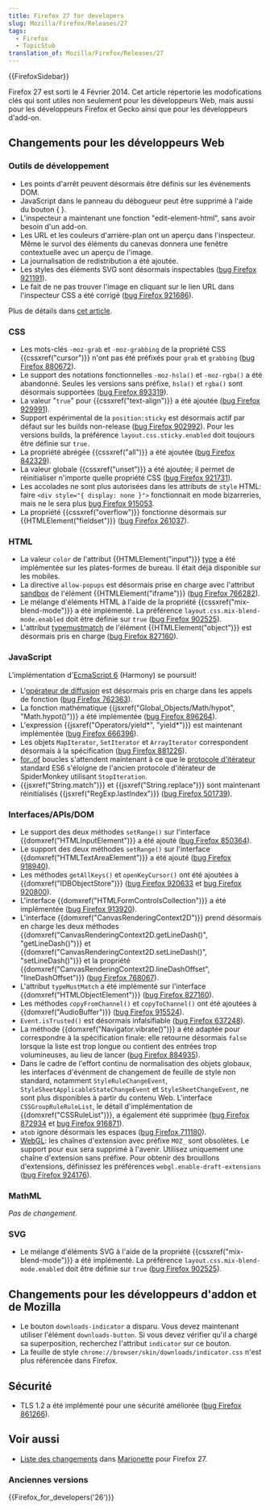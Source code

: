 ```yaml
---
title: Firefox 27 for developers
slug: Mozilla/Firefox/Releases/27
tags:
  - Firefox
  - TopicStub
translation_of: Mozilla/Firefox/Releases/27
---
```


{{FirefoxSidebar}}

Firefox 27 est sorti le 4 Février 2014. Cet article répertorie les modofications clés qui sont utiles non seulement pour les développeurs Web, mais aussi pour les développeurs Firefox et Gecko ainsi que pour les développeurs d'add-on.

## Changements pour les développeurs Web

### Outils de développement

- Les points d'arrêt peuvent désormais être définis sur les événements DOM.
- JavaScript dans le panneau du débogueur peut être supprimé à l'aide du bouton { }.
- L'inspecteur a maintenant une fonction "edit-element-html", sans avoir besoin d'un add-on.
- Les URL et les couleurs d'arrière-plan ont un aperçu dans l'inspecteur. Même le survol des éléments du canevas donnera une fenêtre contextuelle avec un aperçu de l'image.
- La journalisation de redistribution a été ajoutée.
- Les styles des éléments SVG sont désormais inspectables ([bug Firefox 921191](https://bugzil.la/921191)).
- Le fait de ne pas trouver l'image en cliquant sur le lien URL dans l'inspecteur CSS a été corrigé ([bug Firefox 921686](https://bugzil.la/921686)).

Plus de détails dans [cet article](https://hacks.mozilla.org/2013/11/firefox-developer-tools-episode-27-edit-as-html-codemirror-more/).

### CSS

- Les mots-clés `-moz-grab` et `-moz-grabbing` de la propriété CSS {{cssxref("cursor")}} n'ont pas été préfixés pour `grab` et `grabbing` ([bug Firefox 880672](https://bugzil.la/880672)).
- Le support des notations fonctionnelles `-moz-hsla()` et `-moz-rgba()` a été abandonné. Seules les versions sans préfixe, `hsla()` et `rgba()` sont désormais supportées ([bug Firefox 893319](https://bugzil.la/893319)).
- La valeur "`true`" pour {{cssxref("text-align")}} a été ajoutée ([bug Firefox 929991](https://bugzil.la/929991)).
- Support expérimental de la `position:sticky` est désormais actif par défaut sur les builds non-release ([bug Firefox 902992](https://bugzil.la/902992)). Pour les versions builds, la préférence `layout.css.sticky.enabled` doit toujours être définie sur `true.`
- La propriété abrégée {{cssxref("all")}} a été ajoutée ([bug Firefox 842329](https://bugzil.la/842329)).
- La valeur globale {{cssxref("unset")}} a été ajoutée; il permet de réinitialiser n'importe quelle propriété CSS ([bug Firefox 921731](https://bugzil.la/921731)).
- Les accolades ne sont plus autorisées dans les attributs de `style` HTML: faire `<div style="{ display: none }">` fonctionnait en mode bizarreries, mais ne le sera plus [bug Firefox 915053](https://bugzil.la/915053).
- La propriété {{cssxref("overflow")}} fonctionne désormais sur {{HTMLElement("fieldset")}} ([bug Firefox 261037](https://bugzil.la/261037)).

### HTML

- La valeur `color` de l'attribut {{HTMLElement("input")}} [type](/fr/docs/Web/HTML/Element/input#type) a été implémentée sur les plates-formes de bureau. Il était déjà disponible sur les mobiles.
- La directive `allow-popups` est désormais prise en charge avec l'attribut [sandbox](/fr/docs/Web/HTML/Element/iframe#sandbox) de l'élément {{HTMLElement("iframe")}} ([bug Firefox 766282](https://bugzil.la/766282)).
- Le mélange d'éléments HTML à l'aide de la propriété {{cssxref("mix-blend-mode")}} a été implémenté. La préférence `layout.css.mix-blend-mode.enabled` doit être définie sur `true` ([bug Firefox 902525](https://bugzil.la/902525)).
- L'attribut [typemustmatch](/fr/docs/Web/HTML/Element/object#typemustmatch) de l'élément {{HTMLElement("object")}} est désormais pris en charge ([bug Firefox 827160](https://bugzil.la/827160)).

### JavaScript

L'implémentation d'[EcmaScript 6](/fr/docs/Web/JavaScript/ECMAScript_6_support_in_Mozilla) (Harmony) se poursuit!

- L'[opérateur de diffusion](/fr/docs/Web/JavaScript/Reference/Operators/Spread_operator) est désormais pris en charge dans les appels de fonction ([bug Firefox 762363](https://bugzil.la/762363)).
- La fonction mathématique {{jsxref("Global_Objects/Math/hypot", "Math.hypot()")}} a été implémentée ([bug Firefox 896264](https://bugzil.la/896264)).
- L'expression {{jsxref("Operators/yield*", "yield*")}} est maintenant implémentée ([bug Firefox 666396](https://bugzil.la/666396)).
- Les objets `MapIterator`, `SetIterator` et `ArrayIterator` correspondent désormais à la spécification ([bug Firefox 881226](https://bugzil.la/881226)).
- [for..of](/fr/docs/Web/JavaScript/Reference/Statements/for...of) boucles s'attendent maintenant à ce que le [protocole d'itérateur](/fr/docs/Web/JavaScript/Guide/The_Iterator_protocol) standard ES6 s'éloigne de l'ancien protocole d'itérateur de SpiderMonkey utilisant `StopIteration`.
- {{jsxref("String.match")}} et {{jsxref("String.replace")}} sont maintenant réinitialisés {{jsxref("RegExp.lastIndex")}} ([bug Firefox 501739](https://bugzil.la/501739)).

### Interfaces/APIs/DOM

- Le support des deux méthodes `setRange()` sur l'interface {{domxref("HTMLInputElement")}} a été ajouté ([bug Firefox 850364](https://bugzil.la/850364)).
- Le support des deux méthodes `setRange()` sur l'interface {{domxref("HTMLTextAreaElement")}} a été ajouté ([bug Firefox 918940](https://bugzil.la/918940)).
- Les méthodes `getAllKeys()` et `openKeyCursor()` ont été ajoutées à {{domxref("IDBObjectStore")}} ([bug Firefox 920633](https://bugzil.la/920633) et [bug Firefox 920800](https://bugzil.la/920800)).
- L'interface {{domxref("HTMLFormControlsCollection")}} a été implémentée ([bug Firefox 913920](https://bugzil.la/913920)).
- L'interface {{domxref("CanvasRenderingContext2D")}} prend désormais en charge les deux méthodes {{domxref("CanvasRenderingContext2D.getLineDash()", "getLineDash()")}} et {{domxref("CanvasRenderingContext2D.setLineDash()", "setLineDash()")}} et la propriété {{domxref("CanvasRenderingContext2D.lineDashOffset", "lineDashOffset")}} ([bug Firefox 768067](https://bugzil.la/768067)).
- L'attribut `typeMustMatch` a été implémenté sur l'interface {{domxref("HTMLObjectElement")}} ([bug Firefox 827160](https://bugzil.la/827160)).
- Les méthodes `copyFromChannel()` et `copyToChannel()` ont été ajoutées à {{domxref("AudioBuffer")}} ([bug Firefox 915524](https://bugzil.la/915524)).
- `Event.isTrusted()` est désormais infalsifiable ([bug Firefox 637248](https://bugzil.la/637248)).
- La méthode {{domxref("Navigator.vibrate()")}} a été adaptée pour correspondre à la spécification finale: elle retourne désormais `false` lorsque la liste est trop longue ou contient des entrées trop volumineuses, au lieu de lancer ([bug Firefox 884935](https://bugzil.la/884935)).
- Dans le cadre de l'effort continu de normalisation des objets globaux, les interfaces d'événment de changement de feuille de style non standard, notamment `StyleRuleChangeEvent`, `StyleSheetApplicableStateChangeEvent` et `StyleSheetChangeEvent`, ne sont plus disponibles à partir du contenu Web. L'interface `CSSGroupRuleRuleList`, le détail d'implémentation de {{domxref("CSSRuleList")}}, a également été supprimée ([bug Firefox 872934](https://bugzil.la/872934) et [bug Firefox 916871](https://bugzil.la/916871)).
- `atob` ignore désormais les espaces ([bug Firefox 711180](https://bugzil.la/711180)).
- [WebGL](/fr/docs/Web/WebGL): les chaînes d'extension avec préfixe `MOZ_` sont obsolètes. Le support pour eux sera supprimé à l'avenir. Utilisez uniquement une chaîne d'extension sans préfixe. Pour obtenir des brouillons d'extensions, définissez les préférences `webgl.enable-draft-extensions` ([bug Firefox 924176](https://bugzil.la/924176)).

### MathML

_Pas de changement._

### SVG

- Le mélange d'éléments SVG à l'aide de la propriété {{cssxref("mix-blend-mode")}} a été implémenté. La préférence `layout.css.mix-blend-mode.enabled` doit être définie sur `true` ([bug Firefox 902525](https://bugzil.la/902525)).

## Changements pour les développeurs d'addon et de Mozilla

- Le bouton `downloads-indicator` a disparu. Vous devez maintenant utiliser l'élément `downloads-button`. Si vous devez vérifier qu'il a chargé sa superposition, recherchez l'attribut `indicator` sur ce bouton.
- La feuille de style `chrome://browser/skin/downloads/indicator.css` n'est plus référencée dans Firefox.

## Sécurité

- TLS 1.2 a été implémenté pour une sécurité améliorée ([bug Firefox 861266](https://bugzil.la/861266)).

## Voir aussi

- [Liste des changements](https://bugzilla.mozilla.org/buglist.cgi?resolution=FIXED&component=Marionette&product=Testing&target_milestone=mozilla27) dans [Marionette](/fr/docs/Mozilla/QA/Marionette) pour Firefox 27.

### Anciennes versions

{{Firefox_for_developers('26')}}
